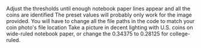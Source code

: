 Adjust the thresholds until enough notebook paper lines appear and all the coins are identified
The preset values will probably only work for the image provided.
You will have to change all the file paths in the code to match your coin photo's file location
Take a picture in decent lighting with U.S. coins on wide-ruled notebook paper, or change the 0.34375 to 0.28125 for college-ruled.
